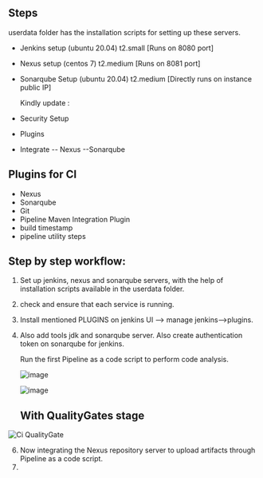 ## Steps
userdata folder has the installation scripts for setting up these servers.
- Jenkins setup (ubuntu 20.04) t2.small [Runs on 8080 port]
- Nexus setup  (centos 7) t2.medium [Runs on 8081 port]
- Sonarqube Setup (ubuntu 20.04) t2.medium  [Directly runs on instance public IP]


  Kindly update :
  
- Security Setup
- Plugins
- Integrate
  -- Nexus
  --Sonarqube 

## Plugins for CI
- Nexus
- Sonarqube
- Git
- Pipeline Maven Integration Plugin
- build timestamp
- pipeline utility steps


## Step by step workflow:
1. Set up jenkins, nexus and sonarqube servers, with the help of installation scripts available in the userdata folder.
2. check and ensure that each service is running.
3. Install mentioned PLUGINS on jenkins UI --> manage jenkins-->plugins.
4. Also add tools jdk and sonarqube server. Also create authentication token on sonarqube for jenkins.

   Run the first Pipeline as a code script to perform code analysis.

   ![image](https://github.com/tkirar/Jenkins-Continuous-Integration/assets/69767391/0258c1a0-941c-405b-b9ec-047874937448)

   ![image](https://github.com/tkirar/Jenkins-Continuous-Integration/assets/69767391/55d011c2-6bc4-48b8-a6ca-9d755e12c800)

   ## With QualityGates stage
   
![Ci QualityGate](https://github.com/tkirar/Jenkins-Continuous-Integration/assets/69767391/a8656254-87de-4dc8-a1bd-a8d7d5e0ffbe)


6. Now integrating the Nexus repository server to upload artifacts through Pipeline as a code script.
7. 

   
   

